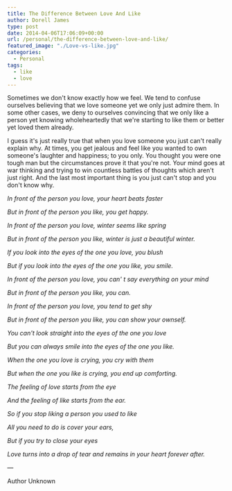 ```yaml
---
title: The Difference Between Love And Like
author: Dorell James
type: post
date: 2014-04-06T17:06:09+00:00
url: /personal/the-difference-between-love-and-like/
featured_image: "./Love-vs-like.jpg"
categories:
  - Personal
tags:
  - like
  - love
---
```


Sometimes we don't know exactly how we feel. We tend to confuse ourselves believing that we love someone yet we only just admire them. In some other cases, we deny to ourselves convincing that we only like a person yet knowing wholeheartedly that we're starting to like them or better yet loved them already.

I guess it's just really true that when you love someone you just can't really explain why. At times, you get jealous and feel like you wanted to own someone's laughter and happiness; to you only. You thought you were one tough man but the circumstances prove it that you're not. Your mind goes at war thinking and trying to win countless battles of thoughts which aren't just right. And the last most important thing is you just can't stop and you don't know why.

_In front of the person you love, your heart beats faster_

_But in front of the person you like, you get happy._

_In front of the person you love, winter seems like spring_

_But in front of the person you like, winter is just a beautiful winter._

_If you look into the eyes of the one you love, you blush_

_But if you look into the eyes of the one you like, you smile._

_In front of the person you love, you can' t say everything on your mind_

_But in front of the person you like, you can._

_In front of the person you love, you tend to get shy_

_But in front of the person you like, you can show your ownself._

_You can't look straight into the eyes of the one you love_

_But you can always smile into the eyes of the one you like._

_When the one you love is crying, you cry with them_

_But when the one you like is crying, you end up comforting._

_The feeling of love starts from the eye_

_And the feeling of like starts from the ear._

_So if you stop liking a person you used to like_

_All you need to do is cover your ears,_

_But if you try to close your eyes_

_Love turns into a drop of tear and remains in your heart forever after._

&#8212;

Author Unknown
